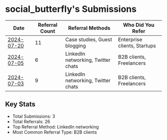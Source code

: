 # social_butterfly's Submissions

| Date | Referral Count | Referral Methods | Who Did You Refer |
|------|----------------|------------------|--------------------|
| [2024-07-20](2024-07-20_submission.md) | 11 | Case studies, Guest blogging | Enterprise clients, Startups |
| [2024-07-05](2024-07-05_submission.md) | 6 | LinkedIn networking, Twitter chats | B2B clients, Freelancers |
| [2024-07-03](2024-07-03_submission.md) | 9 | LinkedIn networking, Twitter chats | B2B clients, Freelancers |

## Key Stats
- Total Submissions: 3
- Total Referrals: 26
- Top Referral Method: LinkedIn networking
- Most Common Referral Type: B2B clients
